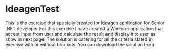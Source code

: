 # IdeagenTest

This is the exercise that specially created for Ideagen application for Senior .NET developer
For this exercise I have created a WinForm application that accept input from user and calculate the result and display it to user as show in next page.
The solution is catering for all the criteria stated in exercise with or without brackets.
You can download the solution from

